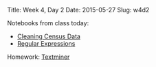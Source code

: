 Title: Week 4, Day 2
Date: 2015-05-27
Slug: w4d2

Notebooks from class today:

* [Cleaning Census Data](https://github.com/tiyd-python-2015-05/curriculum/blob/master/data/week4/04%20-%20Cleaning%20Census%20Data.ipynb)
* [Regular Expressions](https://github.com/tiyd-python-2015-05/curriculum/blob/master/data/week4/05%20-%20A%20Break%20with%20Regular%20Expressions.ipynb)


Homework: [Textminer](https://github.com/tiyd-python-2015-05/textminer)

